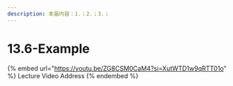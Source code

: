 ```yaml
---
description: 本届内容：1.；2.；3.；
---
```


# 13.6-Example

{% embed url="https://youtu.be/ZG8CSM0CaM4?si=XutWTD1w9qRTT01o" %}
Lecture Video Address
{% endembed %}
